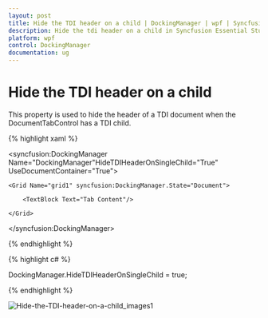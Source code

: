 ```yaml
---
layout: post
title: Hide the TDI header on a child | DockingManager | wpf | Syncfusion
description: Hide the tdi header on a child in Syncfusion Essential Studio WPF DockingManager control, its elements and more.
platform: wpf
control: DockingManager
documentation: ug
---
```


# Hide the TDI header on a child

This property is used to hide the header of a TDI document when the DocumentTabControl has a TDI child.

{% highlight xaml %}

<syncfusion:DockingManager Name="DockingManager"HideTDIHeaderOnSingleChild="True" UseDocumentContainer="True">

	<Grid Name="grid1" syncfusion:DockingManager.State="Document">   

		<TextBlock Text="Tab Content"/>

	</Grid>

</syncfusion:DockingManager>

{% endhighlight  %}

{% highlight c# %}

DockingManager.HideTDIHeaderOnSingleChild = true;

{% endhighlight  %}

![Hide-the-TDI-header-on-a-child_images1](Hide-the-TDI-header-on-a-child_images/Hide-the-TDI-header-on-a-child_img1.jpeg)
